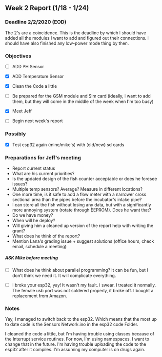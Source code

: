 ## Week 2 Report (1/18 - 1/24)

### Deadline 2/2/2020 (EOD)

The 2's are a coincidence. This is the deadline by which I should have added all the modules I want to add and figured out their connections. I should have also finished any low-power mode thing by then.

### Objectives

- [ ] ADD PH Sensor
- [x] ADD Temperature Sensor
- [x] Clean the Code a little
- [ ] Be prepared for the GSM module and Sim card (ideally, I want to add them, but they will come in the middle of the week when I'm too busy)
- [x] Meet Jeff
- [ ] Begin next week's report



### Possibly

- [x] Test esp32 again (mine/mike's) with (old/new) sd cards



### Preparations for Jeff's meeting

- Report current status
- What are his current priorities?
- Is the updated design of the fish counter acceptable or does he foresee issues?
- Multiple temp sensors? Average? Measure in different locations?
- One more time, is it safe to add a flow meter with a narrower cross sectional area than the pipes before the incubator's intake pipe?
- I can store all the fish without losing any data, but with a significantly more annoying system (rotate through EEPROM). Does he want that?
- Do we have money?
- When will he deploy?
- Will giving him a cleaned up version of the report help with writing the grant?
- What does he think of the report?
- Mention Lana's grading issue + suggest solutions (office hours, check email, schedule a meeting)

##### ASK Mike before meeting

- [ ] What does he think about parallel programming? It can be fun, but I don't think we need it. It will complicate everything.
- [ ] I broke your esp32, yay! It wasn't my fault. I swear. I treated it normally. The female usb port was not soldered properly, it broke off. I bought a replacement from Amazon.



### Notes

Yay, I managed to switch back to the esp32. Which means that the most up to date code is the Sensors Network.ino in the esp32 code Folder.

I cleaned the code a little, but I'm having trouble using classes because of the Interrupt service routines. For now, I'm using namespaces. I want to change that in the future. I'm having trouble uploading the code to the esp32 after it compiles. I'm assuming my computer is on drugs again.